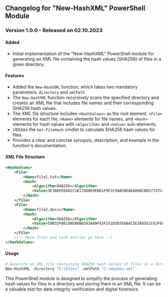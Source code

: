 ## Changelog for "New-HashXML" PowerShell Module

### Version 1.0.0 - Released on 02.10.2023

#### Added
- Initial implementation of the "New-HashXML" PowerShell module for generating an XML file containing the hash values (SHA256) of files in a given directory.

#### Features
- Added the `New-HashXML` function, which takes two mandatory parameters: `directory` and `xmlPath`.
- The `New-HashXML` function recursively scans the specified directory and creates an XML file that includes file names and their corresponding SHA256 hash values.
- The XML file structure includes `<HashValues>` as the root element, `<File>` elements for each file, `<Name>` elements for file names, and `<Hash>` elements for hash values with `<Algorithm>` and `<Value>` sub-elements.
- Utilizes the `Get-FileHash` cmdlet to calculate SHA256 hash values for files.
- Provides a clear and concise synopsis, description, and example in the function's documentation.

#### XML File Structure
```xml
<HashValues>
    <File>
        <Name>file1.txt</Name>
        <Hash>
            <Algorithm>SHA256</Algorithm>
            <Value>3F1B6FEEA02C1B175D0E9EB61F9F2C50A50EAEA06BC0D57737C4C1E12D6011C2</Value>
        </Hash>
    </File>
    <File>
        <Name>file2.docx</Name>
        <Hash>
            <Algorithm>SHA256</Algorithm>
            <Value>59B32F8ECD8E06BB393A49FA3F251D3D7E6A4C5E1685E1C62F6E70322B892EE1</Value>
        </Hash>
    </File>
    <!-- More files and hash entries go here -->
</HashValues>
```

#### Usage
```powershell
# Generate an XML file containing SHA256 hash values of files in a directory
New-HashXML -directory "C:\Files" -xmlPath "C:\Hashes.xml"
```

This PowerShell module is designed to simplify the process of generating hash values for files in a directory and storing them in an XML file. It can be a valuable tool for data integrity verification and digital forensics.
